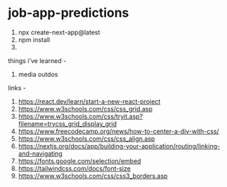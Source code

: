 # job-app-predictions

1. npx create-next-app@latest
2. npm install
3. 

things i've learned - 
1. media outdos 

links - 
1. https://react.dev/learn/start-a-new-react-project
2. https://www.w3schools.com/css/css_grid.asp
3. https://www.w3schools.com/css/tryit.asp?filename=trycss_grid_display_grid
4. https://www.freecodecamp.org/news/how-to-center-a-div-with-css/
5. https://www.w3schools.com/css/css_align.asp
6. https://nextjs.org/docs/app/building-your-application/routing/linking-and-navigating
7. https://fonts.google.com/selection/embed
8. https://tailwindcss.com/docs/font-size
9. https://www.w3schools.com/css/css3_borders.asp

